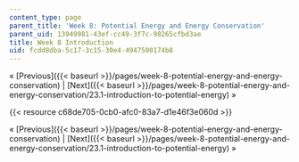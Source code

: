 ```yaml
---
content_type: page
parent_title: 'Week 8: Potential Energy and Energy Conservation'
parent_uid: 13949981-43ef-cc49-3f7c-98265cfbd3ae
title: Week 8 Introduction
uid: fcdd8dba-5c17-3c15-30e4-4947500174b8
---
```


« [Previous]({{< baseurl >}}/pages/week-8-potential-energy-and-energy-conservation) | [Next]({{< baseurl >}}/pages/week-8-potential-energy-and-energy-conservation/23.1-introduction-to-potential-energy) »

{{< resource c68de705-0cb0-afc0-83a7-d1e46f3e060d >}}

« [Previous]({{< baseurl >}}/pages/week-8-potential-energy-and-energy-conservation) | [Next]({{< baseurl >}}/pages/week-8-potential-energy-and-energy-conservation/23.1-introduction-to-potential-energy) »